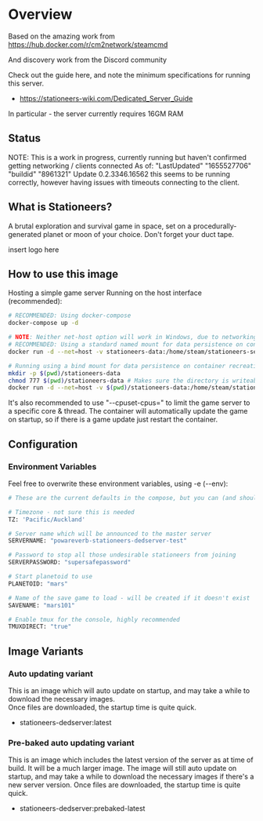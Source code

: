 # Overview

Based on the amazing work from
https://hub.docker.com/r/cm2network/steamcmd

And discovery work from the Discord community

Check out the guide here, and note the minimum specifications for running this server.
- https://stationeers-wiki.com/Dedicated_Server_Guide

In particular - the server currently requires 16GM RAM

## Status

NOTE: This is a work in progress, currently running but haven't confirmed getting networking / clients connected
As of:
"LastUpdated"           "1655527706"
"buildid"               "8961321"
Update 0.2.3346.16562
this seems to be running correctly, however having issues with timeouts connecting to the client.

## What is Stationeers?
A brutal exploration and survival game in space, set on a procedurally-generated planet or moon of your choice.  Don't forget your duct tape.

insert logo here

## How to use this image
Hosting a simple game server
Running on the host interface (recommended):

```sh
# RECOMMENDED: Using docker-compose
docker-compose up -d

# NOTE: Neither net-host option will work in Windows, due to networking incompatibilities.  Use the docker-compose version.
# RECOMMENDED: Using a standard named mount for data persistence on container recreation:
docker run -d --net=host -v stationeers-data:/home/steam/stationeers-server-dedicated/ --name=stationeers-dedicated powareverb/stationeers-dedserver

# Running using a bind mount for data persistence on container recreation:
mkdir -p $(pwd)/stationeers-data
chmod 777 $(pwd)/stationeers-data # Makes sure the directory is writeable by the unprivileged container user
docker run -d --net=host -v $(pwd)/stationeers-data:/home/steam/stationeers-server-dedicated/ --name=stationeers-dedicated powareverb/stationeers-dedserver

```
It's also recommended to use "--cpuset-cpus=" to limit the game server to a specific core & thread.
The container will automatically update the game on startup, so if there is a game update just restart the container.

## Configuration
### Environment Variables
Feel free to overwrite these environment variables, using -e (--env):

```sh
# These are the current defaults in the compose, but you can (and should!) override them

# Timezone - not sure this is needed
TZ: 'Pacific/Auckland'

# Server name which will be announced to the master server
SERVERNAME: "powareverb-stationeers-dedserver-test"

# Password to stop all those undesirable stationeers from joining
SERVERPASSWORD: "supersafepassword"

# Start planetoid to use
PLANETOID: "mars"

# Name of the save game to load - will be created if it doesn't exist
SAVENAME: "mars101"

# Enable tmux for the console, highly recommended
TMUXDIRECT: "true"
```

## Image Variants

### Auto updating variant

This is an image which will auto update on startup, and may take a while to download the necessary images.  
Once files are downloaded, the startup time is quite quick.

- stationeers-dedserver:latest

### Pre-baked auto updating variant

This is an image which includes the latest version of the server as at time of build.  It will be a much larger image.
The image will still auto update on startup, and may take a while to download the necessary images if there's a new server version.
Once files are downloaded, the startup time is quite quick.

- stationeers-dedserver:prebaked-latest
